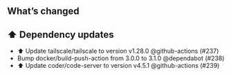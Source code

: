## What’s changed
## ⬆️ Dependency updates

- ⬆️ Update tailscale/tailscale to version v1.28.0 @github-actions (#237)
- Bump docker/build-push-action from 3.0.0 to 3.1.0 @dependabot (#238)
- ⬆️ Update coder/code-server to version v4.5.1 @github-actions (#239)
